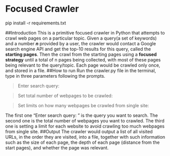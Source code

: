 # Focused Crawler
pip install -r requirements.txt

##Introduction
This is a primitive focused crawler in Python that attempts to crawl web pages on a particular topic. Given a query(a set of keywords) and a number **_n_** provided by a user, the crawler would contact a Google search engine API and get the top-10 results for this query, called the **starting pages**. Then the crawl from the starting pages using a **focused strategy** until a total of n pages being collected, with most of these pages being relevant to the query/topic. Each page would be crawled only once, and stored in a file.
##How to run
Run the crawler.py file in the terminal, type in three parameters following the prompts. 

>Enter search query: 

>Set total number of webpages to be crawled: 

>Set limits on how many webpages be crawled from single site: 

The first one “Enter search query: ” is the query you want to search. The second one is the total number of webpages you want to crawled. The third one is setting a limit for each website to avoid crawling too much webpages from single site. 
##Output
The crawler would output a list of all visited URLs, in the order they are visited, into a file, together with such information such as the size of each page, the depth of each page (distance from the start pages), and whether the page was relevant.
